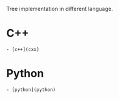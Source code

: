 
Tree implementation in different language.

C++
====
	- [c++](cxx)

Python
=======
	- [python](python)

